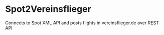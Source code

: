# Spot2Vereinsflieger
Connects to Spot XML API and posts flights in vereinsflieger.de over REST API
